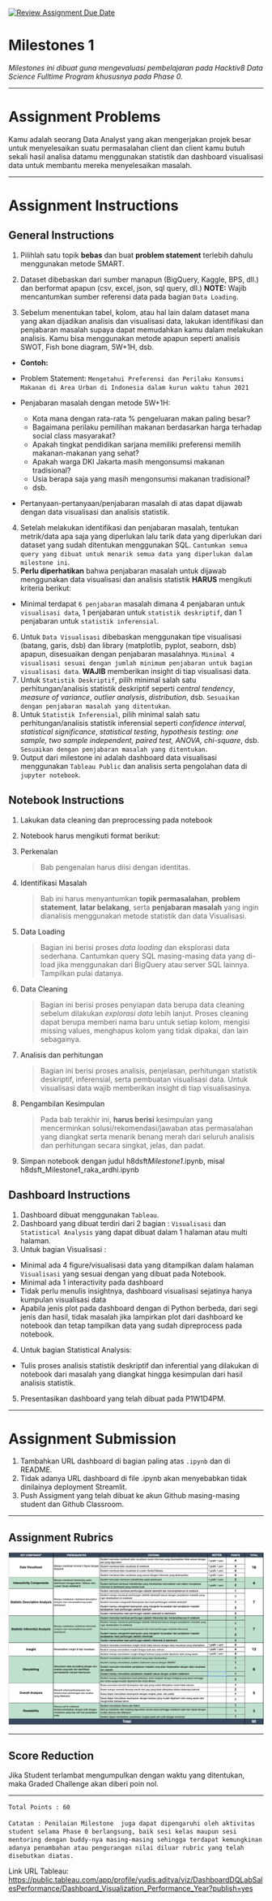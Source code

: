 [![Review Assignment Due Date](https://classroom.github.com/assets/deadline-readme-button-24ddc0f5d75046c5622901739e7c5dd533143b0c8e959d652212380cedb1ea36.svg)](https://classroom.github.com/a/OqPaucbh)

# Milestones 1

_Milestones ini dibuat guna mengevaluasi pembelajaran pada Hacktiv8 Data Science Fulltime Program khususnya pada Phase 0._

---

# Assignment Problems

Kamu adalah seorang Data Analyst yang akan mengerjakan projek besar untuk menyelesaikan suatu permasalahan client dan client kamu butuh sekali hasil analisa datamu menggunakan statistik dan dashboard visualisasi data untuk membantu mereka menyelesaikan masalah.

---

# Assignment Instructions

## General Instructions

1. Pilihlah satu topik **bebas** dan buat **problem statement** terlebih dahulu menggunakan metode SMART.

2. Dataset dibebaskan dari sumber manapun (BigQuery, Kaggle, BPS, dll.) dan berformat apapun (csv, excel, json, sql query, dll.) **NOTE:** Wajib mencantumkan sumber referensi data pada bagian `Data Loading`.

3. Sebelum menentukan tabel, kolom, atau hal lain dalam dataset mana yang akan dijadikan analisis dan visualisasi data, lakukan identifikasi dan penjabaran masalah supaya dapat memudahkan kamu dalam melakukan analisis. Kamu bisa menggunakan metode apapun seperti analisis SWOT, Fish bone diagram, 5W+1H, dsb.

- **Contoh:**
- Problem Statement: `Mengetahui Preferensi dan Perilaku Konsumsi Makanan di Area Urban di Indonesia dalam kurun waktu tahun 2021`

- Penjabaran masalah dengan metode 5W+1H:

  - Kota mana dengan rata-rata % pengeluaran makan paling besar?
  - Bagaimana perilaku pemilihan makanan berdasarkan harga terhadap social class masyarakat?
  - Apakah tingkat pendidikan sarjana memiliki preferensi memilih makanan-makanan yang sehat?
  - Apakah warga DKI Jakarta masih mengonsumsi makanan tradisional?
  - Usia berapa saja yang masih mengonsumsi makanan tradisional?
  - dsb.

- Pertanyaan-pertanyaan/penjabaran masalah di atas dapat dijawab dengan data visualisasi dan analisis statistik.

4. Setelah melakukan identifikasi dan penjabaran masalah, tentukan metrik/data apa saja yang diperlukan lalu tarik data yang diperlukan dari dataset yang sudah ditentukan menggunakan SQL. `Cantumkan semua query yang dibuat untuk menarik semua data yang diperlukan dalam milestone ini`.
5. **Perlu diperhatikan** bahwa penjabaran masalah untuk dijawab menggunakan data visualisasi dan analisis statistik **HARUS** mengikuti kriteria berikut:

- Minimal terdapat `6 penjabaran` masalah dimana 4 penjabaran untuk `visualisasi data`, 1 penjabaran untuk `statistik deskriptif`, dan 1 penjabaran untuk `statistik inferensial`.

6. Untuk `Data Visualisasi` dibebaskan menggunakan tipe visualisasi (batang, garis, dsb) dan library (matplotlib, pyplot, seaborn, dsb) apapun, disesuaikan dengan penjabaran masalahnya. `Minimal 4 visualisasi sesuai dengan jumlah minimum penjabaran untuk bagian visualisasi data`. **WAJIB** memberikan insight di tiap visualisasi data.
7. Untuk `Statistik Deskriptif`, pilih minimal salah satu perhitungan/analisis statistik deskriptif seperti _central tendency_, _measure of variance_, _outlier analysis_, _distribution_, dsb. `Sesuaikan dengan penjabaran masalah yang ditentukan`.
8. Untuk `Statistik Inferensial`, pilih minimal salah satu perhitungan/analisis statistik inferensial seperti _confidence interval_, _statistical significance_, _statistical testing_, _hypothesis testing: one sample, two sample independent, paired test, ANOVA, chi-square_, dsb. `Sesuaikan dengan penjabaran masalah yang ditentukan`.
9. Output dari milestone ini adalah dashboard data visualisasi menggunakan `Tableau Public` dan analisis serta pengolahan data di `jupyter notebook`.

## Notebook Instructions

1. Lakukan data cleaning dan preprocessing pada notebook
2. Notebook harus mengikuti format berikut:
3. Perkenalan

   > Bab pengenalan harus diisi dengan identitas.

4. Identifikasi Masalah

   > Bab ini harus menyantumkan **topik permasalahan**, **problem statement**, **latar belakang**, serta **penjabaran masalah** yang ingin dianalisis menggunakan metode statistik dan data Visualisasi.

5. Data Loading

   > Bagian ini berisi proses _data loading_ dan eksplorasi data sederhana. Cantumkan query SQL masing-masing data yang di-load jika menggunakan dari BigQuery atau server SQL lainnya. Tampilkan pulai datanya.

6. Data Cleaning

   > Bagian ini berisi proses penyiapan data berupa data cleaning sebelum dilakukan _explorasi data_ lebih lanjut. Proses cleaning dapat berupa memberi nama baru untuk setiap kolom, mengisi missing values, menghapus kolom yang tidak dipakai, dan lain sebagainya.

7. Analisis dan perhitungan

   > Bagian ini berisi proses analisis, penjelasan, perhitungan statistik deskriptif, inferensial, serta pembuatan visualisasi data. Untuk visualisasi data wajib memberikan insight di tiap visualisasinya.

8. Pengambilan Kesimpulan

   > Pada bab terakhir ini, **harus berisi** kesimpulan yang mencerminkan solusi/rekomendasi/jawaban atas permasalahan yang diangkat serta menarik benang merah dari seluruh analisis dan perhitungan secara singkat, jelas, dan padat.

9. Simpan notebook dengan judul h8dsft*Milestone1*<nama-student>.ipynb, misal h8dsft_Milestone1_raka_ardhi.ipynb

## Dashboard Instructions

1. Dashboard dibuat menggunakan `Tableau`.
2. Dashboard yang dibuat terdiri dari 2 bagian : `Visualisasi` dan `Statistical Analysis` yang dapat dibuat dalam 1 halaman atau multi halaman.
3. Untuk bagian Visualisasi :

- Minimal ada 4 figure/visualisasi data yang ditampilkan dalam halaman `Visualisasi` yang sesuai dengan yang dibuat pada Notebook.
- Minimal ada 1 interactivity pada dashboard
- Tidak perlu menulis insightnya, dashboard visualisasi sejatinya hanya kumpulan visualisasi data
- Apabila jenis plot pada dashboard dengan di Python berbeda, dari segi jenis dan hasil, tidak masalah jika lampirkan plot dari dashboard ke notebook dan tetap tampilkan data yang sudah dipreprocess pada notebook.

4. Untuk bagian Statistical Analysis:

- Tulis proses analisis statistik deskriptif dan inferential yang dilakukan di notebook dari masalah yang diangkat hingga kesimpulan dari hasil analisis statistik.

5. Presentasikan dashboard yang telah dibuat pada P1W1D4PM.

---

# Assignment Submission

1. Tambahkan URL dashboard di bagian paling atas `.ipynb` dan di README.
2. Tidak adanya URL dashboard di file .ipynb akan menyebabkan tidak dinilainya deployment Streamlit.
3. Push Assigment yang telah dibuat ke akun Github masing-masing student dan Github Classroom.

---

## Assignment Rubrics

<img src="https://github.com/fahmimnalfrzki/Dataset/raw/main/Screenshot%202022-12-16%20at%2016.28.37.png"></img>

---

## Score Reduction

Jika Student terlambat mengumpulkan dengan waktu yang ditentukan, maka Graded Challenge akan diberi poin nol.

---

```
Total Points : 60

Catatan : Penilaian Milestone  juga dapat dipengaruhi oleh aktivitas student selama Phase 0 berlangsung, baik sesi kelas maupun sesi mentoring dengan buddy-nya masing-masing sehingga terdapat kemungkinan adanya penambahan atau pengurangan nilai diluar rubric yang telah disebutkan diatas.
```

Link URL Tableau:
https://public.tableau.com/app/profile/yudis.aditya/viz/DashboardDQLabSalesPerformance/Dashboard_Visualization_Performance_Year?publish=yes
